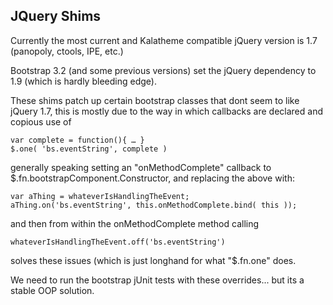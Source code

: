 JQuery Shims
---------------------

Currently the most current and Kalatheme compatible jQuery version is 1.7 (panopoly, ctools, IPE, etc.)

Bootstrap 3.2 (and some previous versions) set the jQuery dependency to 1.9 (which is hardly bleeding edge).

These shims patch up certain bootstrap classes that dont seem to like jQuery 1.7, this is mostly due to the way in which callbacks are declared and copious use of 
```
var complete = function(){ … }
$.one( 'bs.eventString', complete )
```

generally speaking setting an "onMethodComplete" callback to $.fn.bootstrapComponent.Constructor, and replacing the above with:

```
var aThing = whateverIsHandlingTheEvent;
aThing.on('bs.eventString', this.onMethodComplete.bind( this ));
```
and then from within the onMethodComplete method calling
```
whateverIsHandlingTheEvent.off('bs.eventString')
```
solves these issues (which is just longhand for what "$.fn.one" does.

We need to run the bootstrap jUnit tests with these overrides... but its a stable OOP solution. 
